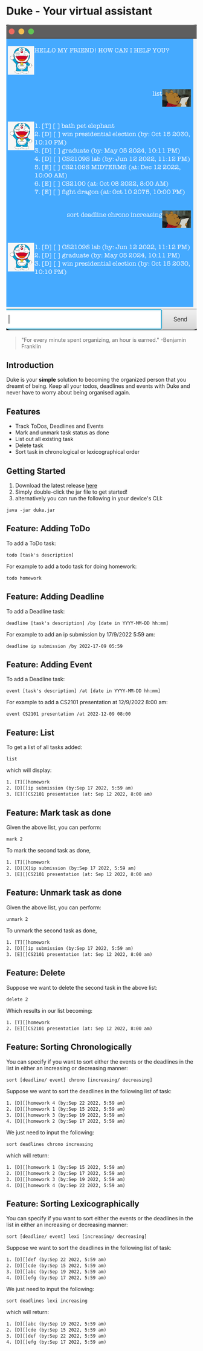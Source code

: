 # Duke - Your virtual assistant
![alt text](https://github.com/GarethOng/ip/blob/2eda2a88bb442974c426a880c2222cc9f2a74d03/docs/Ui.png)
> "For every minute spent organizing, an hour is earned." -Benjamin Franklin

## Introduction
Duke is your **simple** solution to 
becoming the organized person that you dreamt of being.
Keep all your todos, deadlines and events with Duke and never have to worry about being organised again.

## Features
- Track ToDos, Deadlines and Events
- Mark and unmark task status as done
- List out all existing task
- Delete task
- Sort task in chronological or lexicographical order

## Getting Started
1. Download the latest release [here](https://github.com/GarethOng/ip/releases)
2. Simply double-click the jar file to get started!
3. alternatively you can run the following in your device's CLI:
```
java -jar duke.jar
```
## Feature: Adding ToDo
To add a ToDo task:
```
todo [task's description]
```

For example to add a todo task for doing homework:
```
todo homework
```

## Feature: Adding Deadline
To add a Deadline task:
```
deadline [task's description] /by [date in YYYY-MM-DD hh:mm]
```

For example to add an ip submission by 17/9/2022 5:59 am:
```
deadline ip submission /by 2022-17-09 05:59
```

## Feature: Adding Event
To add a Deadline task:
```
event [task's description] /at [date in YYYY-MM-DD hh:mm]
```

For example to add a CS2101 presentation at 12/9/2022 8:00 am:
```
event CS2101 presentation /at 2022-12-09 08:00
```

## Feature: List
To get a list of all tasks added:
```
list
```
which will display:
```
1. [T][]homework
2. [D][]ip submission (by:Sep 17 2022, 5:59 am)
3. [E][]CS2101 presentation (at: Sep 12 2022, 8:00 am)
```

## Feature: Mark task as done
Given the above list, you can perform:
```
mark 2
```
To mark the second task as done,
```
1. [T][]homework
2. [D][X]ip submission (by:Sep 17 2022, 5:59 am)
3. [E][]CS2101 presentation (at: Sep 12 2022, 8:00 am)
```

## Feature: Unmark task as done
Given the above list, you can perform:
```
unmark 2
```
To unmark the second task as done,
```
1. [T][]homework
2. [D][]ip submission (by:Sep 17 2022, 5:59 am)
3. [E][]CS2101 presentation (at: Sep 12 2022, 8:00 am)
```

## Feature: Delete
Suppose we want to delete the second task in the above list:
```
delete 2
```
Which results in our list becoming:
```
1. [T][]homework
2. [E][]CS2101 presentation (at: Sep 12 2022, 8:00 am)
```

## Feature: Sorting Chronologically
You can specify if you want to sort either the events or the 
deadlines in the list in either an increasing or decreasing manner:
```
sort [deadline/ event] chrono [increasing/ decreasing]
```

Suppose we want to sort the deadlines in the following list of task:
```
1. [D][]homework 4 (by:Sep 22 2022, 5:59 am)
2. [D][]homework 1 (by:Sep 15 2022, 5:59 am)
3. [D][]homework 3 (by:Sep 19 2022, 5:59 am)
4. [D][]homework 2 (by:Sep 17 2022, 5:59 am)
```
We just need to input the following:
```
sort deadlines chrono increasing
```
which will return:
```
1. [D][]homework 1 (by:Sep 15 2022, 5:59 am)
2. [D][]homework 2 (by:Sep 17 2022, 5:59 am)
3. [D][]homework 3 (by:Sep 19 2022, 5:59 am)
4. [D][]homework 4 (by:Sep 22 2022, 5:59 am)
```

## Feature: Sorting Lexicographically
You can specify if you want to sort either the events or the
deadlines in the list in either an increasing or decreasing manner:
```
sort [deadline/ event] lexi [increasing/ decreasing]
```

Suppose we want to sort the deadlines in the following list of task:
```
1. [D][]def (by:Sep 22 2022, 5:59 am)
2. [D][]cde (by:Sep 15 2022, 5:59 am)
3. [D][]abc (by:Sep 19 2022, 5:59 am)
4. [D][]efg (by:Sep 17 2022, 5:59 am)
```
We just need to input the following:
```
sort deadlines lexi increasing
```
which will return:
```
1. [D][]abc (by:Sep 19 2022, 5:59 am)
2. [D][]cde (by:Sep 15 2022, 5:59 am)
3. [D][]def (by:Sep 22 2022, 5:59 am)
4. [D][]efg (by:Sep 17 2022, 5:59 am)
```
